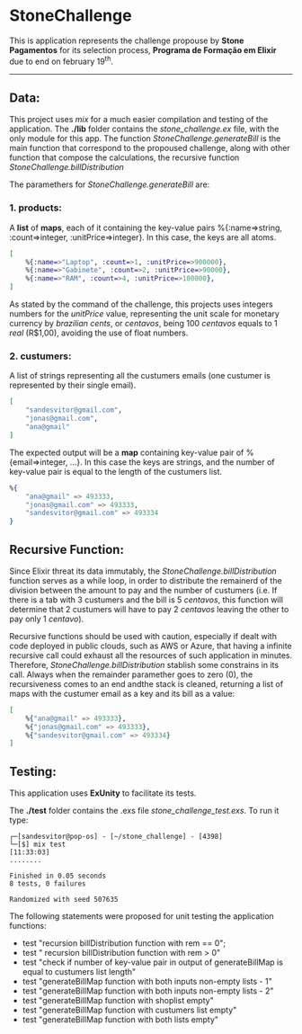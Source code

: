 # StoneChallenge

This is application represents the challenge propouse by **Stone Pagamentos** for its selection process, **Programa de Formação em Elixir** due to end on february 19<sup>th</sup>.

---


## **Data**:

This project uses *mix* for a much easier compilation and testing of the application. The **./lib** folder contains the *stone_challenge.ex* file, with the only module for this app. The function *StoneChallenge.generateBill* is the main function that correspond to the propoused challenge, along with other function that compose the calculations, the recursive function *StoneChallenge.billDistribution*

The paramethers for *StoneChallenge.generateBill* are:

### **1. products**:

A **list** of **maps**, each of it containing the key-value pairs %{:name=>string, :count=>integer, :unitPrice=>integer}. In this case, the keys are all atoms.

```elixir
[
    %{:name=>"Laptop", :count=>1, :unitPrice=>900000},
    %{:name=>"Gabinete", :count=>2, :unitPrice=>90000},
    %{:name=>"RAM", :count=>4, :unitPrice=>100000},
]
```

As stated by the command of the challenge, this projects uses integers numbers for the *unitPrice* value, representing the unit scale for monetary currency by *brazilian cents*, or *centavos*, being 100 *centavos* equals to 1 *real* (R$1,00), avoiding the use of float numbers.


### **2. custumers**:

A list of strings representing all the custumers emails (one custumer is represented by their single email).

```elixir
[
    "sandesvitor@gmail.com",
    "jonas@gmail.com",
    "ana@gmail"
]
```

The expected output will be a **map** containing key-value pair of %{email=>integer, ...}. In this case the keys are strings, and the number of key-value pair is equal to the length of the custumers list.

```elixir
%{
    "ana@gmail" => 493333,
    "jonas@gmail.com" => 493333,
    "sandesvitor@gmail.com" => 493334
}
```

## **Recursive Function**:

Since Elixir threat its data immutably, the *StoneChallenge.billDistribution* function serves as a while loop, in order to distribute the remainerd of the division between the amount to pay and the number of custumers (i.e. If there is a tab with 3 custumers and the bill is 5 *centavos*, this function will determine that 2 custumers will have to pay 2 *centavos* leaving the other to pay only 1 *centavo*).

Recursive functions should be used with caution, especially if dealt with code deployed in public clouds, such as AWS or Azure, that having a infinite recursive call could exhaust all the resources of such application in minutes. Therefore, *StoneChallenge.billDistribution* stablish some constrains in its call. Always when the remainder paramether goes to zero (0), the recursiveness comes to an end andthe stack is cleaned, returning a list of maps with the custumer email as a key and its bill as a value:

```elixir
[
    %{"ana@gmail" => 493333}, 
    %{"jonas@gmail.com" => 493333}, 
    %{"sandesvitor@gmail.com" => 493334}
]
```


## **Testing**:

This application uses **ExUnity** to facilitate its tests.

The **./test** folder contains the .exs file *stone_challenge_test.exs*. To run it type:

```shell
┌─[sandesvitor@pop-os] - [~/stone_challenge] - [4398]
└─[$] mix test
[11:33:03]
........

Finished in 0.05 seconds
8 tests, 0 failures

Randomized with seed 507635
```

The following statements were proposed for unit testing the application functions:

- test "recursion billDistribution function with rem == 0";
- test " recursion billDistribution function with rem > 0"
- test "check if number of key-value pair in output of generateBillMap is equal to custumers list length"
- test "generateBillMap function with both inputs non-empty lists - 1" 
- test "generateBillMap function with both inputs non-empty lists - 2" 
- test "generateBillMap function with shoplist empty"
- test "generateBillMap function with custumers list empty"
- test "generateBillMap function with both lists empty" 